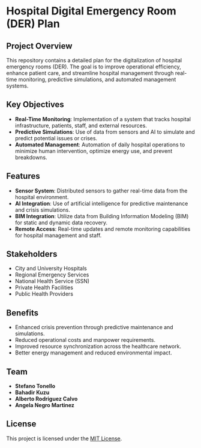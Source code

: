 # Hospital Digital Emergency Room (DER) Plan

## Project Overview
This repository contains a detailed plan for the digitalization of hospital emergency rooms (DER). The goal is to improve operational efficiency, enhance patient care, and streamline hospital management through real-time monitoring, predictive simulations, and automated management systems.

## Key Objectives
- **Real-Time Monitoring**: Implementation of a system that tracks hospital infrastructure, patients, staff, and external resources.
- **Predictive Simulations**: Use of data from sensors and AI to simulate and predict potential issues or crises.
- **Automated Management**: Automation of daily hospital operations to minimize human intervention, optimize energy use, and prevent breakdowns.

## Features
- **Sensor System**: Distributed sensors to gather real-time data from the hospital environment.
- **AI Integration**: Use of artificial intelligence for predictive maintenance and crisis simulations.
- **BIM Integration**: Utilize data from Building Information Modeling (BIM) for static and dynamic data recovery.
- **Remote Access**: Real-time updates and remote monitoring capabilities for hospital management and staff.

## Stakeholders
- City and University Hospitals
- Regional Emergency Services
- National Health Service (SSN)
- Private Health Facilities
- Public Health Providers

## Benefits
- Enhanced crisis prevention through predictive maintenance and simulations.
- Reduced operational costs and manpower requirements.
- Improved resource synchronization across the healthcare network.
- Better energy management and reduced environmental impact.

## Team
- **Stefano Tonello**
- **Bahadir Kuzu**
- **Alberto Rodriguez Calvo**
- **Angela Negro Martinez**

## License
This project is licensed under the [MIT License](LICENSE).
